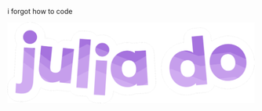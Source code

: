i forgot how to code

![name: julia do](images/smallerName.png)

<!---
solacite/solacite is a ✨ special ✨ repository because its `README.md` (this file) appears on your GitHub profile.
You can click the Preview link to take a look at your changes.
--->
